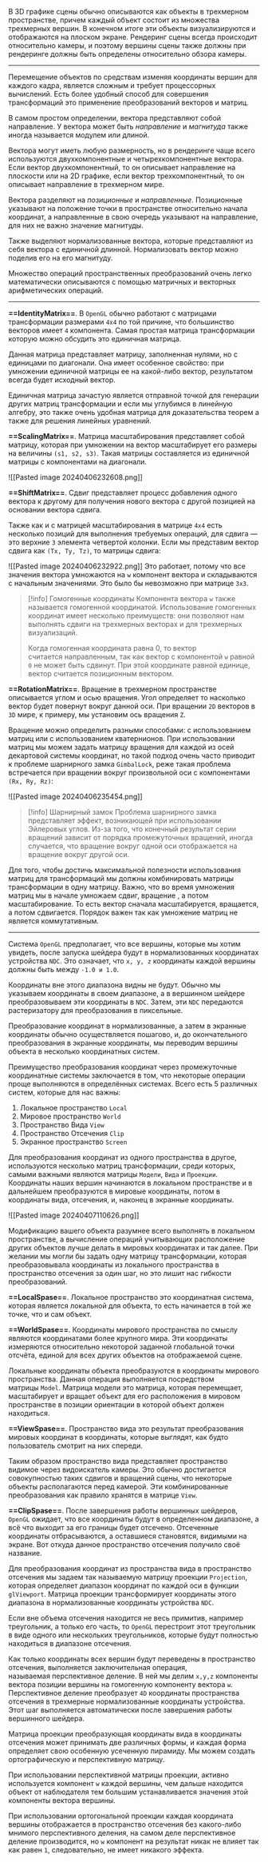 В 3D графике сцены обычно описываются как объекты в трехмерном пространстве, причем каждый объект состоит из множества трехмерных вершин. В конечном итоге эти объекты визуализируются и отображаются на плоском экране. Рендеринг сцены всегда происходит относительно камеры, и поэтому вершины сцены также должны        при рендеринге должны быть определены относительно обзора камеры.

---

Перемещение объектов по средствам изменяя координаты вершин для каждого кадра, является сложным и требует процессорных вычислений. Есть более удобный способ для совершения трансформаций это применение преобразований векторов и матриц.

В самом простом определении, вектора представляют собой направление. У вектора может быть _направление_ и _магнитуда_ также иногда называется модулем или длиной.

Вектора могут иметь любую размерность, но в рендеринге чаще всего используются двухкомпонентные и четырехкомпонентные вектора. Если вектор двухкомпонентный, то он описывает направление на плоскости или на 2D графике, если вектор трехкомпонентный, то он описывает направление в трехмерном мире.

Вектора разделяют на _позиционные_ и _направленные_. Позиционные указывают на положение точки в пространстве относительно начала координат, а направленные в свою очередь указывают на направление, для них не важно значение магнитуды.

Также выделяют нормализованные вектора, которые представляют из себя вектора с единичной длинной. Нормализовать вектор можно поделив его на его магнитуду.

Множество операций пространственных преобразований очень легко математически описываются с помощью матричных и векторных арифметических операций.

---

**==IdentityMatrix==**. В `OpenGL` обычно работают с матрицами трансформации размерами `4х4` по той причине, что большинство векторов имеет `4` компонента. Самая простая матрица трансформации которую можно обсудить это единичная матрица.

Данная матрица представляет матрицу, заполненная нулями, но с единицами по диагонали. Она имеет особенное свойство: при умножении единичной матрицы         ее на какой-либо вектор, результатом всегда будет исходный вектор.

Единичная матрица зачастую является отправной точкой для генерации других матриц трансформации и если мы углубимся в линейную алгебру, это также очень удобная матрица для доказательства теорем а также для решения линейных уравнений.

**==ScalingMatrix==**. Матрица масштабирования представляет собой матрицу, которая при умножении на вектор масштабирует его размеры на величины `(s1, s2, s3)`. Такая матрицы составляется из единичной матрицы с компонентами на диагонали.

![[Pasted image 20240406232608.png]]

**==ShiftMatrix==**. Сдвиг представляет процесс добавления одного вектора к другому для получения нового вектора с другой позицией на основании вектора сдвига.

Также как и с матрицей масштабирования в матрице `4х4` есть несколько позиций для выполнения требуемых операций, для сдвига — это верхние `3` элемента четвертой колонки. Если мы представим вектор сдвига как `(Tx, Ty, Tz)`, то матрицы сдвига:

![[Pasted image 20240406232922.png]]
Это работает, потому что все значения вектора умножаются на `w` компонент вектора и складываются с начальным значениями. Это было бы невозможно при матрице `3х3`.

>[!info] Гомогенные координаты
>Компонента вектора `w` также называется гомогенной координатой. Использование гомогенных координат имеет несколько преимуществ: они позволяют нам выполнять сдвиги на трехмерных векторах и для трехмерных визуализаций.
>
>Когда гомогенная координата равна 0, то вектор считается направленным, так как вектор с компонентой `w` равной `0` не может быть сдвинут. При этой координате равной единице, вектор считается позиционным вектором.

**==RotationMatrix==**. Вращение в трехмерном пространстве описывается углом и осью вращения. Угол определяет то насколько вектор будет повернут вокруг данной оси. При вращении `2D` векторов в `3D` мире, к примеру, мы установим ось вращения `Z`.

Вращение можно определить разными способами: с использованием матриц или с использованием кватернионов. При использовании матриц мы можем задать матрицу вращения для каждой из осей декартовой системы координат, но такой подход очень часто приводит к проблеме шарнирного замка `GimbalLock`, реже такая проблема встречается при вращении вокруг произвольной оси с компонентами `(Rx, Ry, Rz)`:

![[Pasted image 20240406235454.png]]

>[!info] Шарнирный замок
>Проблема шарнирного замка представляет эффект, возникающей при использовании Эйлеровых углов. Из-за того, что конечный результат серии вращений зависит от порядка промежуточных вращений, иногда случается, что вращение вокруг одной оси отображается на вращение вокруг другой оси.

Для того, чтобы достичь максимальной полезности использования матриц для трансформаций мы должны комбинировать матрицы трансформации в одну матрицу. Важно, что во время умножения матриц мы в начале умножаем сдвиг, вращение , а потом масштабирование. То есть вектор сначала масштабируется, вращается, а потом  сдвигается. Порядок важен так как умножение матриц не является коммутативным.

---

Система `OpenGL` предполагает, что все вершины, которые мы хотим увидеть, после запуска шейдера будут в нормализованных координатах устройства `NDC`. Это означает, что `x, y, z` координаты каждой вершины должны быть между `-1.0 и 1.0`.

Координаты вне этого диапазона видны не будут. Обычно мы указываем координаты в своем диапазоне, а в вершинном шейдере преобразовываем эти координаты в `NDC`. Затем, эти `NDC` передаются растеризатору для преобразования в пиксельные.

Преобразование координат в нормализованные, а затем в экранные координаты обычно осуществляется пошагово, и, до окончательного преобразования в экранные координаты, мы переводим вершины объекта в несколько координатных систем.

Преимущество преобразования координат через промежуточные координатные системы заключается в том, что некоторые операции проще выполняются в определённых системах. Всего есть 5 различных систем, которые для нас важны:

1. Локальное пространство  `Local`
2. Мировое пространство     `World`
3. Пространство Вида            `View`
4. Пространство Отсечения  `Clip`
5. Экранное пространство    `Screen`

Для преобразования координат из одного пространства в другое, используются несколько матриц трансформации, среди которых, самыми важными являются матрицы `Модели`, `Вида` и `Проекции`. Координаты наших вершин начинаются в локальном пространстве и в дальнейшем преобразуются в мировые координаты, потом в координаты вида, отсечения, и, наконец в экранные координаты.

![[Pasted image 20240407110626.png]]

Модификацию вашего объекта разумнее всего выполнять в локальном пространстве, а вычисление операций учитывающих расположение других объектов лучше делать в мировых координатах и так далее. При желании мы могли бы задать одну матрицу трансформации, которая преобразовывала координаты из локального пространства в пространство отсечения за один шаг, но это лишит нас гибкости преобразований.

**==LocalSpase==**. Локальное пространство это координатная система, которая является локальной для объекта, то есть начинается в той же точке, что и сам объект.

**==WorldSpase==**.  Координаты мирового пространства по смыслу являются координатами более крупного мира. Эти координаты измеряются относительно некоторой заданной глобальной точки отсчёта, единой для всех других объектов на отображаемой сцене.

Локальные координаты объекта преобразуются в координаты мирового пространства. Данная операция выполняется посредством матрицы `Model`. Матрица модели это матрица, которая перемещает, масштабирует и вращает объект для его расположения в мировом пространстве в позиции ориентации в которой объект должен находиться.

**==ViewSpase==**. Пространство вида это результат преобразования мировых координат в координаты, которые выглядят, как будто пользователь смотрит на них спереди.

Таким образом пространство вида представляет пространство видимое через видоискатель камеры. Это обычно достигается совокупностью таких сдвигов и вращений сцены, что некоторые объекты располагаются перед камерой. Эти комбинированные преобразования как правило хранятся в матрице `View`.

**==ClipSpase==**. После завершения работы вершинных шейдеров, `OpenGL` ожидает, что все координаты будут в определенном диапазоне, а всё что выходит за его границы будет отсечено. Отсеченные координаты отбрасываются, а оставшиеся становятся, видимыми на экране. Вот откуда данное пространство отсечения получило своё название.

Для преобразования координат из пространства вида в пространство отсечения мы задаем так называемую матрицу проекции `Projection`, которая определяет диапазон координат по каждой оси в функции `glViewport`. Матрица проекции трансформирует координаты этого диапазона в нормализованные координаты устройства `NDC`.

Если вне объема отсечения находится не весь примитив, например треугольник, а только его часть, то `OpenGL` перестроит этот треугольник в виде одного или нескольких треугольников, которые будут полностью находиться в диапазоне отсечения.

Как только координаты всех вершин будут переведены в пространство отсечения, выполняется заключительная операция, называемая перспективное деление. В ней мы делим `x,y,z` компоненты вектора позиции вершины на гомогенную компоненту вектора `w`. Перспективное деление преобразует `4D` координаты пространства отсечения в трехмерные нормализованные координаты устройства. Этот шаг выполняется автоматически после завершения работы вершинного шейдера.

Матрица проекции преобразующая координаты вида в координаты отсечения может принимать две различных формы, и каждая форма определяет свою особенную усеченную пирамиду. Мы можем создать ортографическую и перспективную матрицу.

При использовании перспективной матрицы проекции, активно используется компонент `w` каждой вершины, чем дальше находится объект от наблюдателя тем большим устанавливается значения этой компоненты вектора вершины.

При использовании ортогональной проекции каждая координата вершины отображается в пространство отсечения без какого-либо мнимого перспективного деления, на самом деле перспективное деление производится, но `w` компонент на результат никак не влияет так как равен `1`, следовательно, не имеет никакого эффекта.